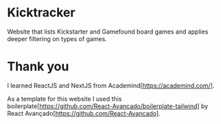 # Kicktracker

Website that lists Kickstarter and Gamefound board games and applies deeper filtering on types of games.

# Thank you

I learned ReactJS and NextJS from Academind[https://academind.com/].

As a template for this website I used this boilerplate[https://github.com/React-Avancado/boilerplate-tailwind] by React Avançado[https://github.com/React-Avancado].
